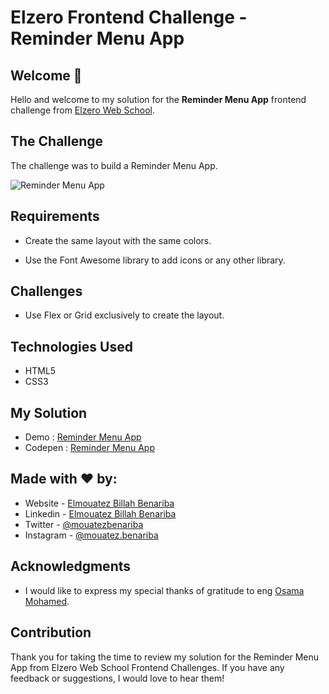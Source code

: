 # Elzero Frontend Challenge - Reminder Menu App

## Welcome 👋

Hello and welcome to my solution for the **Reminder Menu App** frontend challenge from [Elzero Web School](https://elzero.org/category/challenges/front-end-challenges/).

## The Challenge

The challenge was to build a Reminder Menu App.

![Reminder Menu App](https://elzero.org/wp-content/uploads/2020/05/reminder-menu-app.jpg)

## Requirements

- Create the same layout with the same colors.

- Use the Font Awesome library to add icons or any other library.

## Challenges

- Use Flex or Grid exclusively to create the layout.

## Technologies Used

- HTML5
- CSS3

## My Solution

- Demo : [Reminder Menu App](https://mouatezbenariba.github.io/Elzero-Frontend-Challenges/reminder-menu-app)
- Codepen : [Reminder Menu App](https://codepen.io/mouatezbenariba/pen/bGQrGMp)

## Made with ❤ by:

- Website - [Elmouatez Billah Benariba](https://www.mouatezbenariba.me/)
- Linkedin - [Elmouatez Billah Benariba](https://www.linkedin.com/in/mouatezbenariba/)
- Twitter - [@mouatezbenariba](https://twitter.com/mouatezbenariba)
- Instagram - [@mouatez.benariba](https://www.instagram.com/mouatez.benariba/)

## Acknowledgments

- I would like to express my special thanks of gratitude to eng [Osama Mohamed](https://github.com/OsamaElzero).

## Contribution

Thank you for taking the time to review my solution for the Reminder Menu App from Elzero Web School Frontend Challenges. If you have any feedback or suggestions, I would love to hear them!
